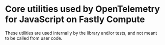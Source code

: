 # Core utilities used by OpenTelemetry for JavaScript on Fastly Compute

These utilities are used internally by the library and/or tests,
and not meant to be called from user code.
